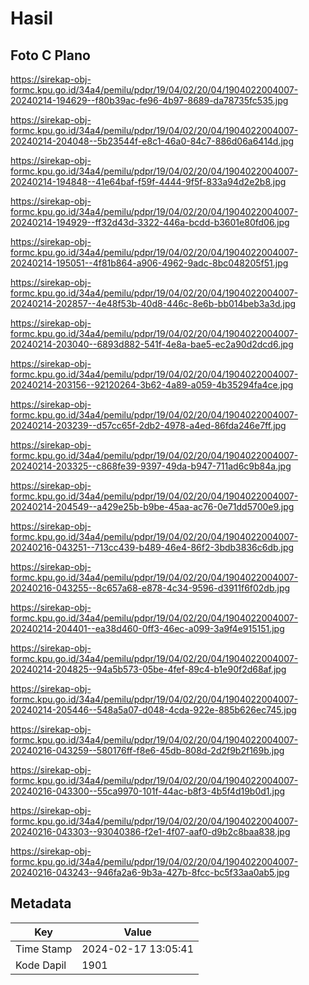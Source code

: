 # Hasil

## Foto C Plano

https://sirekap-obj-formc.kpu.go.id/34a4/pemilu/pdpr/19/04/02/20/04/1904022004007-20240214-194629--f80b39ac-fe96-4b97-8689-da78735fc535.jpg

https://sirekap-obj-formc.kpu.go.id/34a4/pemilu/pdpr/19/04/02/20/04/1904022004007-20240214-204048--5b23544f-e8c1-46a0-84c7-886d06a6414d.jpg

https://sirekap-obj-formc.kpu.go.id/34a4/pemilu/pdpr/19/04/02/20/04/1904022004007-20240214-194848--41e64baf-f59f-4444-9f5f-833a94d2e2b8.jpg

https://sirekap-obj-formc.kpu.go.id/34a4/pemilu/pdpr/19/04/02/20/04/1904022004007-20240214-194929--ff32d43d-3322-446a-bcdd-b3601e80fd06.jpg

https://sirekap-obj-formc.kpu.go.id/34a4/pemilu/pdpr/19/04/02/20/04/1904022004007-20240214-195051--4f81b864-a906-4962-9adc-8bc048205f51.jpg

https://sirekap-obj-formc.kpu.go.id/34a4/pemilu/pdpr/19/04/02/20/04/1904022004007-20240214-202857--4e48f53b-40d8-446c-8e6b-bb014beb3a3d.jpg

https://sirekap-obj-formc.kpu.go.id/34a4/pemilu/pdpr/19/04/02/20/04/1904022004007-20240214-203040--6893d882-541f-4e8a-bae5-ec2a90d2dcd6.jpg

https://sirekap-obj-formc.kpu.go.id/34a4/pemilu/pdpr/19/04/02/20/04/1904022004007-20240214-203156--92120264-3b62-4a89-a059-4b35294fa4ce.jpg

https://sirekap-obj-formc.kpu.go.id/34a4/pemilu/pdpr/19/04/02/20/04/1904022004007-20240214-203239--d57cc65f-2db2-4978-a4ed-86fda246e7ff.jpg

https://sirekap-obj-formc.kpu.go.id/34a4/pemilu/pdpr/19/04/02/20/04/1904022004007-20240214-203325--c868fe39-9397-49da-b947-711ad6c9b84a.jpg

https://sirekap-obj-formc.kpu.go.id/34a4/pemilu/pdpr/19/04/02/20/04/1904022004007-20240214-204549--a429e25b-b9be-45aa-ac76-0e71dd5700e9.jpg

https://sirekap-obj-formc.kpu.go.id/34a4/pemilu/pdpr/19/04/02/20/04/1904022004007-20240216-043251--713cc439-b489-46e4-86f2-3bdb3836c6db.jpg

https://sirekap-obj-formc.kpu.go.id/34a4/pemilu/pdpr/19/04/02/20/04/1904022004007-20240216-043255--8c657a68-e878-4c34-9596-d3911f6f02db.jpg

https://sirekap-obj-formc.kpu.go.id/34a4/pemilu/pdpr/19/04/02/20/04/1904022004007-20240214-204401--ea38d460-0ff3-46ec-a099-3a9f4e915151.jpg

https://sirekap-obj-formc.kpu.go.id/34a4/pemilu/pdpr/19/04/02/20/04/1904022004007-20240214-204825--94a5b573-05be-4fef-89c4-b1e90f2d68af.jpg

https://sirekap-obj-formc.kpu.go.id/34a4/pemilu/pdpr/19/04/02/20/04/1904022004007-20240214-205446--548a5a07-d048-4cda-922e-885b626ec745.jpg

https://sirekap-obj-formc.kpu.go.id/34a4/pemilu/pdpr/19/04/02/20/04/1904022004007-20240216-043259--580176ff-f8e6-45db-808d-2d2f9b2f169b.jpg

https://sirekap-obj-formc.kpu.go.id/34a4/pemilu/pdpr/19/04/02/20/04/1904022004007-20240216-043300--55ca9970-101f-44ac-b8f3-4b5f4d19b0d1.jpg

https://sirekap-obj-formc.kpu.go.id/34a4/pemilu/pdpr/19/04/02/20/04/1904022004007-20240216-043303--93040386-f2e1-4f07-aaf0-d9b2c8baa838.jpg

https://sirekap-obj-formc.kpu.go.id/34a4/pemilu/pdpr/19/04/02/20/04/1904022004007-20240216-043243--946fa2a6-9b3a-427b-8fcc-bc5f33aa0ab5.jpg


## Metadata

| Key        | Value               |
| ---------- | ------------------- |
| Time Stamp | 2024-02-17 13:05:41 |
| Kode Dapil | 1901                |



